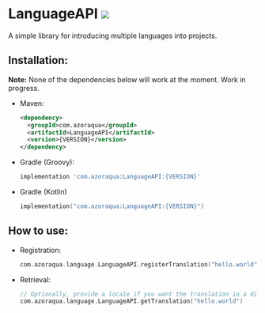 # LanguageAPI ![](https://badgen.net/github/release/Azoraqua/LanguageAPI)
A simple library for introducing multiple languages into projects.  



## Installation:
**Note:** None of the dependencies below will work at the moment. Work in progress.

- Maven:
  ```xml
  <dependency>
    <groupId>com.azoraqua</groupId>
    <artifactId>LanguageAPI</artifactId>
    <version>{VERSION}</version>
  </dependency>
  ```
- Gradle (Groovy):
  ```groovy
  implementation 'com.azoraqua:LanguageAPI:{VERSION}'
  ```
- Gradle (Kotlin)
  ```kt
  implementation("com.azoraqua:LanguageAPI:{VERSION}")
  ```


## How to use:
- Registration:
  ```kt
  com.azoraqua.language.LanguageAPI.registerTranslation("hello.world", "Hello World", Locale.ENGLISH)
  ```
- Retrieval:
  ```kt
  // Optionally, provide a locale if you want the translation in a different language other than the system's default.
  com.azoraqua.language.LanguageAPI.getTranslation("hello.world")
  ```
